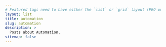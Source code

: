 ```yaml
---
# Featured tags need to have either the `list` or `grid` layout (PRO only).
layout: list
title: automation
slug: automation
description: >
  Posts about Automation.
sitemap: false
---
```

